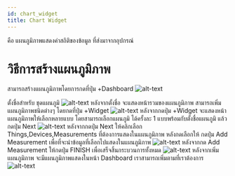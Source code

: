 ```yaml
---
id: chart_widget
title: Chart Widget
---
```


คือ แผนภูมิภาพแสดงค่าสถิติของข้อมูล ที่ส่งมาจากอุปกรณ์ 

# วิธีการสร้างแผนภูมิภาพ
 สามารถสร้างแผนภูมิภาพโดยการกดที่ปุ่ม +Dashboard 
![alt-text](/img/dashboard-d1.png)

ตั้งชื่อสำหรับ ชุดแผนภูมิ 
![alt-text](/img/dashboard-d2.png)
หลังจากตั้งชื่อ จะแสดงหน้ารวมของแผนภูมิภาพ สามารถเพิ่มแผนภูมิภาพชนิดต่างๆ โดยกดที่ปุ่ม +Widget 
![alt-text](/img/dashboard-d3.png)
หลังจากกดปุ่ม +Widget จะแสดงหน้าแผนภูมิภาพให้เลือกหลายแบบ โดยสามารถเลือกแผนภูมิ ได้ครั้งละ 1 แบบพร้อมกับตั้งชื่อแผนภูมิ แล้วกดปุ่ม Next
![alt-text](/img/dashboard-d4.png)
หลังจากกดปุ่ม Next ให้คลิกเลือก Things,Devices,Measurements ที่ต้องการแสดงในแผนภูมิภาพ หลังกดเลือกให้ กดปุ่ม Add Measurement เพื่อที่จะนำข้อมูลที่เลือกไปแสดงในแผนภูมิภาพ
![alt-text](/img/dashboard-d5.png)
หลังจากกด Add Measurement ให้กดปุ่ม FINISH เพื่อเสร็จสิ้นกระบวนการทั้งหมด
![alt-text](/img/dashboard-d6.png)
หลังจากเพิ่มแผนภูมิภาพ จะมีแผนภูมิภาพแสดงในหน้า Dashboard เราสามารถเพิ่มตามที่เราต้องการ
![alt-text](/img/dashboard-d8.png)

